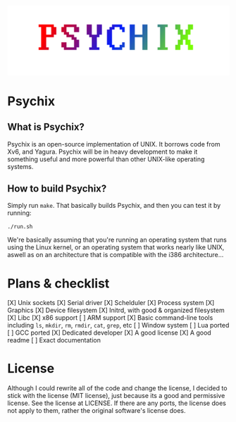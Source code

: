 ![](.assets/logo.png)

# Psychix
## What is Psychix?
Psychix is an open-source implementation of UNIX. It borrows code from Xv6, and Yagura. Psychix will be in heavy development to make it something useful and more powerful than other UNIX-like operating systems.
## How to build Psychix?
Simply run `make`. That basically builds Psychix, and then you can test it by running:
```
./run.sh
```
We're basically assuming that you're running an operating system that runs using the Linux kernel, or an operating system that works nearly like UNIX, aswell as on an architecture that is compatible with the i386 architecture...
# Plans & checklist
[X] Unix sockets
[X] Serial driver
[X] Schelduler
[X] Process system
[X] Graphics
[X] Device filesystem
[X] Initrd, with good & organized filesystem
[X] Libc
[X] x86 support
[ ] ARM support
[X] Basic command-line tools including `ls`, `mkdir`, `rm`, `rmdir`, `cat`, `grep`, etc
[ ] Window system
[ ] Lua ported
[ ] GCC ported
[X] Dedicated developer
[X] A good license
[X] A good readme
[ ] Exact documentation
# License
Although I could rewrite all of the code and change the license, I decided to stick with the license (MIT license), just because its a good and permissive license. See the license at LICENSE. If there are any ports, the license does not apply to them, rather the original software's license does.
